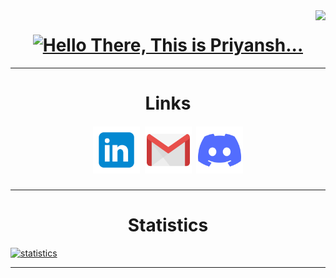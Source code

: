 <img align="right" src="https://visitor-badge.laobi.icu/badge?page_id=PriyanshGoel21.PriyanshGoel21">

<h1 align="center">
  <a href="https://git.io/typing-svg">
    <img src="https://readme-typing-svg.herokuapp.com/?lines=Hello,+There!;This+is+Priyansh...&center=true&size=30" alt="Hello There, This is Priyansh...">
  </a>
</h1>

<hr>

<h1 align="center">Links</h1>

<h5 align="center">
  <a href="https://www.linkedin.com/in/priyansh-goel-4b87a4230/" title="LinkedIn Profile"><img width="75" style="padding-right: 2px; padding-left: 2px" src="images/linkedin.svg" alt="Linkedin Logo"></a>
  <a href="mailto:priyanshgoel05@gmail.com" title="Email"><img width="75" style="padding-right: 2px; padding-left: 2px" src="images/mail.svg" alt="Gmail Logo"></a>
  <a href="https://discord.gg/tJcjeah4sq" title="Discord"><img width="75" style="padding-right: 2px; padding-left: 2px" src="images/discord.svg" alt="Discord Logo"></a>
</h5>

<hr>
<h1 align="center">Statistics</h1>
  <a href="https://git.io/typing-svg">
    <img src="https://metrics.lecoq.io/PriyanshGoel21?template=classic&base.header=0&isocalendar=1&languages=1&achievements=1&lines=1&traffic=1&isocalendar.duration=half-year&languages.limit=8&languages.threshold=0%25&languages.colors=github&languages.sections=most-used&languages.indepth=true&languages.analysis.timeout=15&languages.categories=markup%2C%20programming&languages.recent.categories=markup%2C%20programming&languages.recent.load=300&languages.recent.days=14&achievements.threshold=C&achievements.secrets=true&achievements.display=detailed&achievements.limit=0&config.timezone=Asia%2FCalcutta&config.twemoji=true&config.octicon=true&config.display=large" alt="statistics">
  </a>
<hr>